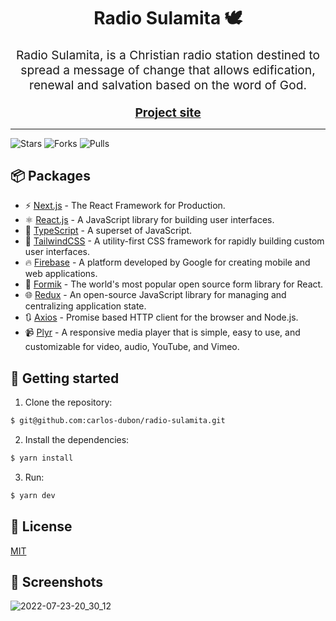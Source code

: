 <h1 align="center">Radio Sulamita 🕊️</h1>

<p align="center" style="font-size: 1.2rem">
  Radio Sulamita, is a Christian radio station destined to spread a message of change that allows edification, renewal and salvation based on the word of God.
</p>

<div align="center">
  <a href="https://radiosulamita.org/">
    <b style="font-size: 1.2rem">Project site</b>
  </a>
</div>

<hr />

<img
  src="https://img.shields.io/github/stars/carlos-dubon/radio-sulamita?style=flat-square"
  alt="Stars"
/>
<img
  src="https://img.shields.io/github/forks/carlos-dubon/radio-sulamita?style=flat-square"
  alt="Forks"
/>
<img
  src="https://img.shields.io/github/issues-pr/carlos-dubon/radio-sulamita?style=flat-square"
  alt="Pulls"
/>

## 📦 Packages

- ⚡️ [Next.js](https://nextjs.org/) - The React Framework for Production.
- ⚛️ [React.js](https://reactjs.org/) - A JavaScript library for building user interfaces.
- 💙 [TypeScript](https://www.typescriptlang.org/) - A superset of JavaScript.
- 🍃 [TailwindCSS](https://tailwindcss.com/) - A utility-first CSS framework for rapidly building custom user interfaces.
- 🔥 [Firebase](https://firebase.google.com) - A platform developed by Google for creating mobile and web applications.
- 📝 [Formik](https://formik.org/) - The world's most popular open source form library for React.
- 🌐 [Redux](https://redux.js.org/) - An open-source JavaScript library for managing and centralizing application state.
- 🔃 [Axios](https://axios-http.com/) - Promise based HTTP client for the browser and Node.js.
- 📹 [Plyr](https://www.npmjs.com/package/plyr-react) - A responsive media player that is simple, easy to use, and customizable for video, audio, YouTube, and Vimeo.

## 🚀 Getting started

1. Clone the repository:

```bash
$ git@github.com:carlos-dubon/radio-sulamita.git
```

2. Install the dependencies:

```bash
$ yarn install
```

3. Run:

```bash
$ yarn dev
```

## 🔑 License

[MIT](./LICENSE)

## 📸 Screenshots

![2022-07-23-20_30_12](.github/readme/2022-07-23-20_30_12.png)
